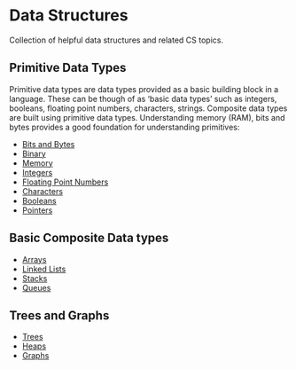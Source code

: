 # Data Structures
Collection of helpful data structures and related CS topics.

## Primitive Data Types
Primitive data types are data types provided as a basic building block in a language. These can be though of as ‘basic data types’ such as integers, booleans, floating point numbers, characters, strings.  Composite data types are built using primitive data types. Understanding memory (RAM), bits and bytes provides a good foundation for understanding primitives:
- [Bits and Bytes](./primitives/bits-bytes-binary-memory.md#bits-and-bytes)
- [Binary](./primitives/bits-bytes-binary-memory.md#binary)
- [Memory](./primitives/bits-bytes-binary-memory.md#memory)
- [Integers](./primitives/primitives.md#integers)
- [Floating Point Numbers](./primitives/primitives.md#floating-point-numbers)
- [Characters](./primitives/primitives.md#characters)
- [Booleans](./primitives/primitives.md#booleans)
- [Pointers](./primitives/primitives.md#pointers)



## Basic Composite Data types
- [Arrays](./basic_composites/array.md)
- [Linked Lists](./basic_composites/linked_lists/linked_list.md)
- [Stacks](./basic_composites/stacks/stack.md)
- [Queues](./basic_composites/queues/queues.md)


## Trees and Graphs
- [Trees](./basic_composites/trees/trees.md)
- [Heaps](./basic_composites/trees/trees.md#binary-heap)
- [Graphs](./basic_composites/graphs/graphs.md)
